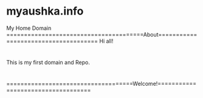 
# myaushka.info
My Home Domain
=======================================About=====================================
Hi all!
#
This is my first domain and Repo. 
#
====================================Welcome!===================================
